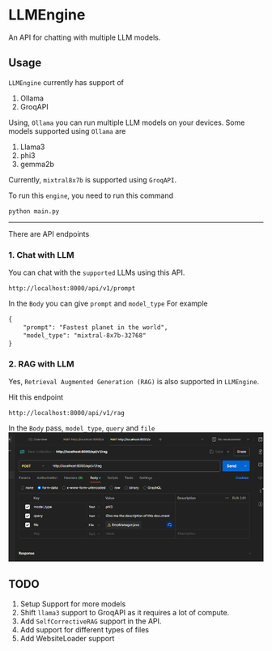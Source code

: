 # LLMEngine

An API for chatting with multiple LLM models.

## Usage
`LLMEngine` currently has support of 
1. Ollama
2. GroqAPI

Using, `Ollama` you can run multiple LLM models on your devices. Some models supported using `Ollama` are
1. Llama3
2. phi3
3. gemma2b

Currently, `mixtral8x7b` is supported using `GroqAPI`.

To run this `engine`, you need to run this command
```
python main.py
```
------------
There are API endpoints
### 1. Chat with LLM
You can chat with the `supported` LLMs using this API.

```curl
http://localhost:8000/api/v1/prompt
```
In the `Body` you can give `prompt` and `model_type`
For example
```
{
    "prompt": "Fastest planet in the world",
    "model_type": "mixtral-8x7b-32768"
}
```

### 2. RAG with LLM
Yes, `Retrieval Augmented Generation (RAG)` is also supported in `LLMEngine`.

Hit this endpoint
```commandline
http://localhost:8000/api/v1/rag
```

In the `Body` pass, `model_type`, `query` and `file`
![image](assets/rag_api.png)

## TODO
1. Setup Support for more models
2. Shift `llama3` support to GroqAPI as it requires a lot of compute.
3. Add `SelfCorrectiveRAG` support in the API.
4. Add support for different types of files
5. Add WebsiteLoader support